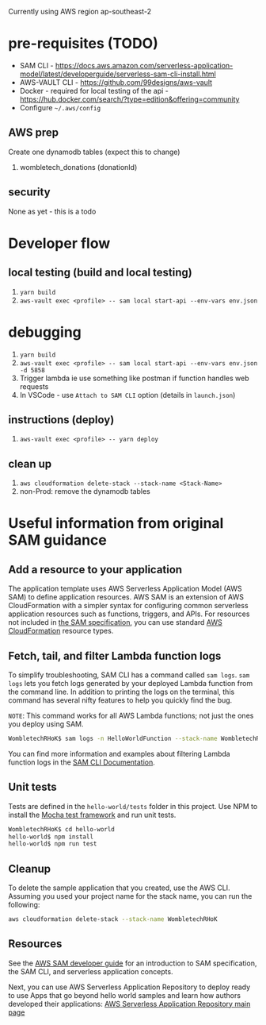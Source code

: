 Currently using AWS region ap-southeast-2
# pre-requisites (TODO)
- SAM CLI - https://docs.aws.amazon.com/serverless-application-model/latest/developerguide/serverless-sam-cli-install.html
- AWS-VAULT CLI - https://github.com/99designs/aws-vault
- Docker - required for local testing of the api - https://hub.docker.com/search/?type=edition&offering=community
- Configure `~/.aws/config`

## AWS prep
Create one dynamodb tables (expect this to change)
1. wombletech_donations (donationId)

## security
None as yet - this is a todo

# Developer flow
## local testing (build and local testing)
1. `yarn build`
2. `aws-vault exec <profile> -- sam local start-api --env-vars env.json`

# debugging
1. `yarn build`
2. `aws-vault exec <profile> -- sam local start-api --env-vars env.json -d 5858`
3. Trigger lambda ie use something like postman if function handles web requests
4. In VSCode - use `Attach to SAM CLI` option (details in `launch.json`)

## instructions (deploy)
1. `aws-vault exec <profile> -- yarn deploy`

## clean up
1. `aws cloudformation delete-stack --stack-name <Stack-Name>`
2. non-Prod: remove the dynamodb tables

# Useful information from original SAM guidance
## Add a resource to your application
The application template uses AWS Serverless Application Model (AWS SAM) to define application resources. AWS SAM is an extension of AWS CloudFormation with a simpler syntax for configuring common serverless application resources such as functions, triggers, and APIs. For resources not included in [the SAM specification](https://github.com/awslabs/serverless-application-model/blob/master/versions/2016-10-31.md), you can use standard [AWS CloudFormation](https://docs.aws.amazon.com/AWSCloudFormation/latest/UserGuide/aws-template-resource-type-ref.html) resource types.

## Fetch, tail, and filter Lambda function logs

To simplify troubleshooting, SAM CLI has a command called `sam logs`. `sam logs` lets you fetch logs generated by your deployed Lambda function from the command line. In addition to printing the logs on the terminal, this command has several nifty features to help you quickly find the bug.

`NOTE`: This command works for all AWS Lambda functions; not just the ones you deploy using SAM.

```bash
WombletechRHoK$ sam logs -n HelloWorldFunction --stack-name WombletechRHoK --tail
```

You can find more information and examples about filtering Lambda function logs in the [SAM CLI Documentation](https://docs.aws.amazon.com/serverless-application-model/latest/developerguide/serverless-sam-cli-logging.html).

## Unit tests

Tests are defined in the `hello-world/tests` folder in this project. Use NPM to install the [Mocha test framework](https://mochajs.org/) and run unit tests.

```bash
WombletechRHoK$ cd hello-world
hello-world$ npm install
hello-world$ npm run test
```

## Cleanup

To delete the sample application that you created, use the AWS CLI. Assuming you used your project name for the stack name, you can run the following:

```bash
aws cloudformation delete-stack --stack-name WombletechRHoK
```

## Resources

See the [AWS SAM developer guide](https://docs.aws.amazon.com/serverless-application-model/latest/developerguide/what-is-sam.html) for an introduction to SAM specification, the SAM CLI, and serverless application concepts.

Next, you can use AWS Serverless Application Repository to deploy ready to use Apps that go beyond hello world samples and learn how authors developed their applications: [AWS Serverless Application Repository main page](https://aws.amazon.com/serverless/serverlessrepo/)
